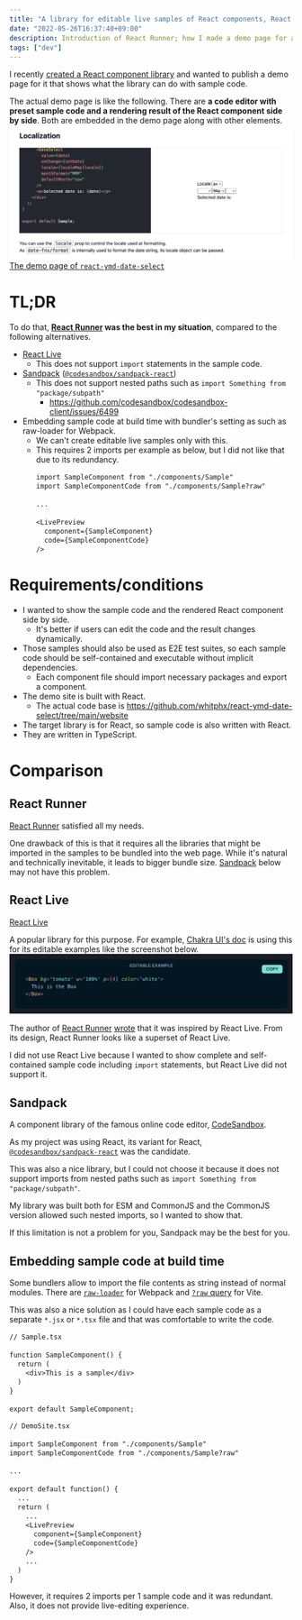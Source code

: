 ```yaml
---
title: "A library for editable live samples of React components, React Runner"
date: "2022-05-26T16:37:40+09:00"
description: Introduction of React Runner; how I made a demo page for a React component library that has live examples and editable code blocks side by side.
tags: ["dev"]
---
```


I recently [created a React component library](../20220511-react-ymd-date-select) and wanted to publish a demo page for it that shows what the library can do with sample code.

The actual demo page is like the following. There are **a code editor with preset sample code and a rendering result of the React component side by side**. Both are embedded in the demo page along with other elements.
[![](./images/demo_screenshot.png)](https://whitphx.github.io/react-ymd-date-select/)
[The demo page of `react-ymd-date-select`](https://whitphx.github.io/react-ymd-date-select/)

# TL;DR

To do that,
**[React Runner](https://github.com/nihgwu/react-runner) was the best in my situation**, compared to the following alternatives.

* [React Live](https://github.com/FormidableLabs/react-live)
  * This does not support `import` statements in the sample code.
* [Sandpack](https://sandpack.codesandbox.io/) ([`@codesandbox/sandpack-react`](https://www.npmjs.com/package/@codesandbox/sandpack-react))
  * This does not support nested paths such as `import Something from "package/subpath"`
    * https://github.com/codesandbox/codesandbox-client/issues/6499
* Embedding sample code at build time with bundler's setting as such as raw-loader for Webpack.
  * We can't create editable live samples only with this.
  * This requires 2 imports per example as below, but I did not like that due to its redundancy.
    ```tsx
    import SampleComponent from "./components/Sample"
    import SampleComponentCode from "./components/Sample?raw"

    ...

    <LivePreview
      component={SampleComponent}
      code={SampleComponentCode}
    />
    ```

# Requirements/conditions

* I wanted to show the sample code and the rendered React component side by side.
  * It's better if users can edit the code and the result changes dynamically.
* Those samples should also be used as E2E test suites, so each sample code should be self-contained and executable without implicit dependencies.
  * Each component file should import necessary packages and export a component.
* The demo site is built with React.
  * The actual code base is https://github.com/whitphx/react-ymd-date-select/tree/main/website
* The target library is for React, so sample code is also written with React.
* They are written in TypeScript.

# Comparison
## React Runner
[React Runner](https://github.com/nihgwu/react-runner) satisfied all my needs.

One drawback of this is that it requires all the libraries that might be imported in the samples to be bundled into the web page. While it's natural and technically inevitable, it leads to bigger bundle size.
[Sandpack](#sandpack) below may not have this problem.

## React Live
[React Live](https://github.com/FormidableLabs/react-live)

A popular library for this purpose. For example, [Chakra UI's doc](https://chakra-ui.com/) is using this for its editable examples like the screenshot below.
[![](./images/chakra-ui-editable-example.png)](https://chakra-ui.com/docs/components/layout/box)

The author of [React Runner](https://github.com/nihgwu/react-runner) [wrote](https://github.com/nihgwu/react-runner#react-live-runner) that it was inspired by React Live.
From its design, React Runner looks like a superset of React Live.

I did not use React Live because I wanted to show complete and self-contained sample code including `import` statements, but React Live did not support it.

## Sandpack

A component library of the famous online code editor, [CodeSandbox](https://codesandbox.io/).

As my project was using React, its variant for React, [`@codesandbox/sandpack-react`](https://www.npmjs.com/package/@codesandbox/sandpack-react) was the candidate.

This was also a nice library, but I could not choose it because it does not support imports from nested paths such as `import Something from "package/subpath"`.

My library was built both for ESM and CommonJS and the CommonJS version allowed such nested imports, so I wanted to show that.

If this limitation is not a problem for you, Sandpack may be the best for you.

## Embedding sample code at build time

Some bundlers allow to import the file contents as string instead of normal modules.
There are [`raw-loader`](https://v4.webpack.js.org/loaders/raw-loader/) for Webpack and [`?raw` query](https://vitejs.dev/guide/features.html#static-assets) for Vite.

This was also a nice solution as I could have each sample code as a separate `*.jsx` or `*.tsx` file and that was comfortable to write the code.

```tsx
// Sample.tsx

function SampleComponent() {
  return (
    <div>This is a sample</div>
  )
}

export default SampleComponent;
```

```tsx
// DemoSite.tsx

import SampleComponent from "./components/Sample"
import SampleComponentCode from "./components/Sample?raw"

...

export default function() {
  ...
  return (
    ...
    <LivePreview
      component={SampleComponent}
      code={SampleComponentCode}
    />
    ...
  )
}
```

However, it requires 2 imports per 1 sample code and it was redundant.
Also, it does not provide live-editing experience.
